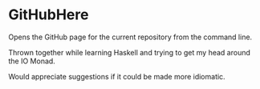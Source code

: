 GitHubHere
==========

Opens the GitHub page for the current repository from the command line.

Thrown together while learning Haskell and trying to get my head around the IO Monad.

Would appreciate suggestions if it could be made more idiomatic.
